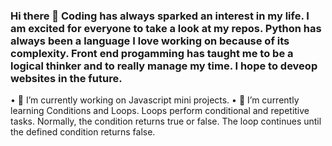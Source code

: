 ### Hi there 👋 Coding has always sparked an interest in my life. I am excited for everyone to take a look at my repos. Python has always been a language I love working on because of its complexity. Front end progamming has taught me to be a logical thinker and to really manage my time. I hope to deveop websites in the future.  



•	🔭 I’m currently working on Javascript mini projects.
•	🌱 I’m currently learning Conditions and Loops. Loops perform conditional and repetitive tasks. Normally, the condition returns true or false. The loop continues until the defined condition returns false.


